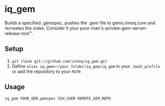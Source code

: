 # iq_gem

Builds a specified .gemspec, pushes the .gem file to gems.innoq.com and recreates the index.
Consider it your poor-man's-private-gem-server-release-tool™.

## Setup

1. `git clone git://github.com/innoq/iq_gem.git`
2. Define `alias iq_gem=~/your_folder/iq_gem/iq_gem` in your `.bash_profile` or add the repository to your `PATH`

## Usage

```
iq_gem YOUR_GEM.gemspec SSH_USER REMOTE_GEM_REPO
```
